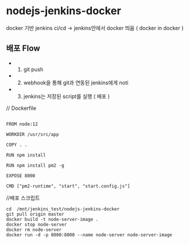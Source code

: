 # nodejs-jenkins-docker
docker 기반 jenkins ci/cd
-> jenkins안에서 docker 띄움 ( docker in docker )

## 배포 Flow
- 1. git push
- 2. webhook을 통해 git과 연동된 jenkins에게 noti
- 3. jenkins는 저장된 script를 실행 ( 배포 )

// Dockerfile
```

FROM node:12

WORKDIR /usr/src/app

COPY . .

RUN npm install

RUN npm install pm2 -g

EXPOSE 8000

CMD ["pm2-runtime", "start", "start.config.js"]

```

//배포 스크립트
```
cd  /mnt/jenkins_test/nodejs-jenkins-docker
git pull origin master
docker build -t node-server-image .
docker stop node-server
docker rm node-server
docker run -d -p 8000:8000 --name node-server node-server-image
```
